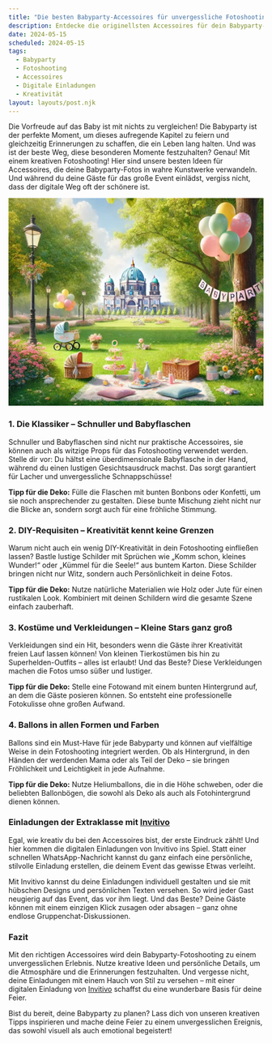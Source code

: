 ```yaml
---
title: "Die besten Babyparty-Accessoires für unvergessliche Fotoshootings: Kreative Ideen für deine Feier"
description: Entdecke die originellsten Accessoires für dein Babyparty-Fotoshooting und erfahre, wie digitale Einladungen von Invitivo den perfekten Rahmen schaffen.
date: 2024-05-15
scheduled: 2024-05-15
tags:
  - Babyparty
  - Fotoshooting
  - Accessoires
  - Digitale Einladungen
  - Kreativität
layout: layouts/post.njk
---
```


Die Vorfreude auf das Baby ist mit nichts zu vergleichen! Die Babyparty ist der perfekte Moment, um dieses aufregende Kapitel zu feiern und gleichzeitig Erinnerungen zu schaffen, die ein Leben lang halten. Und was ist der beste Weg, diese besonderen Momente festzuhalten? Genau! Mit einem kreativen Fotoshooting! Hier sind unsere besten Ideen für Accessoires, die deine Babyparty-Fotos in wahre Kunstwerke verwandeln. Und während du deine Gäste für das große Event einlädst, vergiss nicht, dass der digitale Weg oft der schönere ist.

![Babyparty-Fotoshooting](/img/picnic-park.webp)

### 1. **Die Klassiker – Schnuller und Babyflaschen**

Schnuller und Babyflaschen sind nicht nur praktische Accessoires, sie können auch als witzige Props für das Fotoshooting verwendet werden. Stelle dir vor: Du hältst eine überdimensionale Babyflasche in der Hand, während du einen lustigen Gesichtsausdruck machst. Das sorgt garantiert für Lacher und unvergessliche Schnappschüsse!

**Tipp für die Deko:** Fülle die Flaschen mit bunten Bonbons oder Konfetti, um sie noch ansprechender zu gestalten. Diese bunte Mischung zieht nicht nur die Blicke an, sondern sorgt auch für eine fröhliche Stimmung.

### 2. **DIY-Requisiten – Kreativität kennt keine Grenzen**

Warum nicht auch ein wenig DIY-Kreativität in dein Fotoshooting einfließen lassen? Bastle lustige Schilder mit Sprüchen wie „Komm schon, kleines Wunder!“ oder „Kümmel für die Seele!“ aus buntem Karton. Diese Schilder bringen nicht nur Witz, sondern auch Persönlichkeit in deine Fotos.

**Tipp für die Deko:** Nutze natürliche Materialien wie Holz oder Jute für einen rustikalen Look. Kombiniert mit deinen Schildern wird die gesamte Szene einfach zauberhaft.

### 3. **Kostüme und Verkleidungen – Kleine Stars ganz groß**

Verkleidungen sind ein Hit, besonders wenn die Gäste ihrer Kreativität freien Lauf lassen können! Von kleinen Tierkostümen bis hin zu Superhelden-Outfits – alles ist erlaubt! Und das Beste? Diese Verkleidungen machen die Fotos umso süßer und lustiger.

**Tipp für die Deko:** Stelle eine Fotowand mit einem bunten Hintergrund auf, an dem die Gäste posieren können. So entsteht eine professionelle Fotokulisse ohne großen Aufwand.

### 4. **Ballons in allen Formen und Farben**

Ballons sind ein Must-Have für jede Babyparty und können auf vielfältige Weise in dein Fotoshooting integriert werden. Ob als Hintergrund, in den Händen der werdenden Mama oder als Teil der Deko – sie bringen Fröhlichkeit und Leichtigkeit in jede Aufnahme.

**Tipp für die Deko:** Nutze Heliumballons, die in die Höhe schweben, oder die beliebten Ballonbögen, die sowohl als Deko als auch als Fotohintergrund dienen können.

### **Einladungen der Extraklasse mit [Invitivo](https://invitivo.com/create)**

Egal, wie kreativ du bei den Accessoires bist, der erste Eindruck zählt! Und hier kommen die digitalen Einladungen von Invitivo ins Spiel. Statt einer schnellen WhatsApp-Nachricht kannst du ganz einfach eine persönliche, stilvolle Einladung erstellen, die deinem Event das gewisse Etwas verleiht.

Mit Invitivo kannst du deine Einladungen individuell gestalten und sie mit hübschen Designs und persönlichen Texten versehen. So wird jeder Gast neugierig auf das Event, das vor ihm liegt. Und das Beste? Deine Gäste können mit einem einzigen Klick zusagen oder absagen – ganz ohne endlose Gruppenchat-Diskussionen.

### **Fazit**

Mit den richtigen Accessoires wird dein Babyparty-Fotoshooting zu einem unvergesslichen Erlebnis. Nutze kreative Ideen und persönliche Details, um die Atmosphäre und die Erinnerungen festzuhalten. Und vergesse nicht, deine Einladungen mit einem Hauch von Stil zu versehen – mit einer digitalen Einladung von [Invitivo](https://invitivo.com) schaffst du eine wunderbare Basis für deine Feier.

Bist du bereit, deine Babyparty zu planen? Lass dich von unseren kreativen Tipps inspirieren und mache deine Feier zu einem unvergesslichen Ereignis, das sowohl visuell als auch emotional begeistert!
